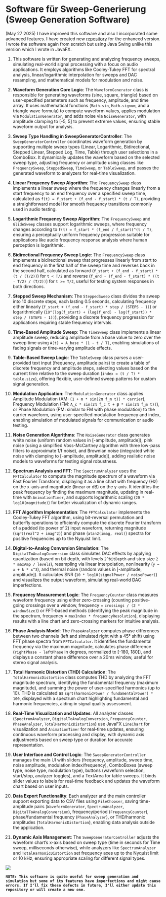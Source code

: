 # Software für Sweep-Generierung (Sweep Generation Software)

(May 27 2025) I have improved this software and also I incorporated some advanced features. I have created new [repository](https://github.com/KMORaza/Sweep_Generation_Software_2) for the enhanced version. I wrote the software again from scratch but using Java Swing unlike this version which I wrote in JavaFX. 

1. This software is written for generating and analyzing frequency sweeps, simulating real-world signal processing with a focus on audio applications. It employs algorithms like Cooley-Tukey FFT for spectral analysis, linear/logarithmic interpolation for sweeps and DAC resampling, and mathematical models for modulation and noise.

2. **Waveform Generation Core Logic**: The `WaveformGenerator` class is responsible for generating waveforms (sine, square, triangle) based on user-specified parameters such as frequency, amplitude, and time array. It uses mathematical functions (`Math.sin`, `Math.signum`, and a triangle wave formula) to compute waveform values, applies modulation via `ModulationGenerator`, and adds noise via `NoiseGenerator`, with amplitude clamping to [-5, 5] to prevent extreme values, ensuring stable waveform output for analysis.

3. **Sweep Type Handling in SweepGeneratorController**: The `SweepGeneratorController` coordinates waveform generation by supporting multiple sweep types (Linear, Logarithmic, Bidirectional, Stepped Linear, Stepped Log, Time, Table) through user selections in a ComboBox. It dynamically updates the waveform based on the selected sweep type, adjusting frequency or amplitude using classes like `FrequencySweep`, `SteppedSweep`, `TimeSweep`, or `TableSweep`, and passes the generated waveform to analyzers for real-time visualization.

4. **Linear Frequency Sweep Algorithm**: The `FrequencySweep` class implements a linear sweep where the frequency changes linearly from a start frequency to an end frequency over a specified sweep time, calculated as `f(t) = f_start + (f_end - f_start) * (t / T)`, providing a straightforward model for smooth frequency transitions commonly used in audio testing.

5. **Logarithmic Frequency Sweep Algorithm**: The `FrequencySweep` and `GlideSweep` classes support logarithmic sweeps, where frequency changes according to `f(t) = f_start * (f_end / f_start)^(t / T)`, ensuring a perceptually uniform frequency progression suitable for applications like audio frequency response analysis where human perception is logarithmic.

6. **Bidirectional Frequency Sweep Logic**: The `FrequencySweep` class implements a bidirectional sweep that progresses linearly from start to end frequency in the first half of the sweep time and reverses back in the second half, calculated as forward (`f_start + (f_end - f_start) * (t / (T/2))`) for `t < T/2` and reverse (`f_end - (f_end - f_start) * ((t - T/2) / (T/2))`) for `t >= T/2`, useful for testing system responses in both directions.

7. **Stepped Sweep Mechanism**: The `SteppedSweep` class divides the sweep into 10 discrete steps, each lasting 0.5 seconds, calculating frequency either linearly (`f_start + (f_end - f_start) * step / (STEPS - 1)`) or logarithmically (`10^(log(f_start) + (log(f_end) - log(f_start)) * step / (STEPS - 1))`), providing a discrete frequency progression for applications requiring stable frequency intervals.

8. **Time-Based Amplitude Sweep**: The `TimeSweep` class implements a linear amplitude sweep, reducing amplitude from a base value to zero over the sweep time using `A(t) = A_base * (1 - t / T)`, enabling simulations of fading signals or time-varying amplitude effects.

9. **Table-Based Sweep Logic**: The `TableSweep` class parses a user-provided text input (frequency, amplitude pairs) to create a table of discrete frequency and amplitude steps, selecting values based on the current time relative to the sweep duration (`index = (t / T) * table.size`), offering flexible, user-defined sweep patterns for custom signal generation.

10. **Modulation Application**: The `ModulationGenerator` class applies Amplitude Modulation (AM: `(1 + m * sin(2π f_m t)) * carrier`), Frequency Modulation (FM: `A_c * sin(2π f_c t + β * sin(2π f_m t))`), or Phase Modulation (PM: similar to FM with phase modulation) to the carrier waveform, using user-specified modulation frequency and index, enabling simulation of modulated signals for communication or audio testing.

11. **Noise Generation Algorithms**: The `NoiseGenerator` class generates white noise (uniform random values in [-amplitude, amplitude]), pink noise (using a simplified Voss-McCartney algorithm with three low-pass filters to approximate 1/f noise), and Brownian noise (integrated white noise with clamping to [-amplitude, amplitude]), adding realistic noise models to waveforms for testing signal robustness.

12. **Spectrum Analysis and FFT**: The `SpectrumAnalyzer` uses the `FFTCalculator` to compute the magnitude spectrum of a waveform via Fast Fourier Transform, displaying it as a line chart with frequency (Hz) on the x-axis and magnitude (linear or dB) on the y-axis. It identifies the peak frequency by finding the maximum magnitude, updating in real-time with `AnimationTimer`, and supports logarithmic scaling (`20 * log10(magnitude)`) for better visualization of dynamic ranges.

13. **FFT Algorithm Implementation**: The `FFTCalculator` implements the Cooley-Tukey FFT algorithm, using bit-reversal permutation and butterfly operations to efficiently compute the discrete Fourier transform of a padded (to power of 2) input waveform, returning magnitude (`sqrt(real^2 + imag^2)`) and phase (`atan2(imag, real)`) spectra for positive frequencies up to the Nyquist limit.

14. **Digital-to-Analog Conversion Simulation**: The `DigitalToAnalogConversion` class simulates DAC effects by applying quantization (based on bit depth, with levels `2^bitDepth` and step size `2 * maxAmp / levels`), resampling via linear interpolation, nonlinearity (`y = x + k * x^3`), and thermal noise (random values in [-amplitude, amplitude]). It calculates SNR (`10 * log10(signalPower / noisePower)`) and visualizes the output waveform, simulating real-world DAC imperfections.

15. **Frequency Measurement Logic**: The `FrequencyCounter` class measures waveform frequency using either zero-crossing (counting positive-going crossings over a window, frequency = `crossings / (2 * windowSize)`) or FFT-based methods (identifying the peak magnitude in the spectrum, frequency = `maxIndex * frequencyResolution`), displaying results with a line chart and zero-crossing markers for intuitive analysis.

16. **Phase Analysis Model**: The `PhaseAnalyzer` computes phase differences between two channels (left and simulated right with a 45° shift) using FFT phase spectra from `FFTCalculator`. It identifies the fundamental frequency via the maximum magnitude, calculates phase difference (`rightPhase - leftPhase` in degrees, normalized to [-180, 180]), and displays a constant phase difference over a 20ms window, useful for stereo signal analysis.

17. **Total Harmonic Distortion (THD) Calculation**: The `TotalHarmonicDistortion` class computes THD by analyzing the FFT magnitude spectrum, identifying the fundamental frequency (maximum magnitude), and summing the power of user-specified harmonics (up to 10). THD is calculated as `sqrt(harmonicPower / fundamentalPower) * 100`, displayed with a spectrum chart highlighting fundamental and harmonic frequencies, aiding in signal quality assessment.

18. **Real-Time Visualization and Updates**: All analyzer classes (`SpectrumAnalyzer`, `DigitalToAnalogConversion`, `FrequencyCounter`, `PhaseAnalyzer`, `TotalHarmonicDistortion`) use JavaFX `LineChart` for visualization and `AnimationTimer` for real-time updates, ensuring continuous waveform processing and display, with dynamic axis adjustments based on sweep type or duration for accurate representation.

19. **User Interface and Control Logic**: The `SweepGeneratorController` manages the main UI with sliders (frequency, amplitude, sweep time, noise amplitude, modulation index/frequency), ComboBoxes (sweep type, noise type, modulation type), buttons (waveform selection, start/stop, analyzer toggles), and a TextArea for table sweeps. It binds slider values to labels for real-time feedback and updates the waveform chart based on user inputs.

20. **Data Export Functionality**: Each analyzer and the main controller support exporting data to CSV files using `FileChooser`, saving time-amplitude pairs (`WaveformGenerator`, `SpectrumAnalyzer`, `DigitalToAnalogConversion`), frequency/period (`FrequencyCounter`), phase/fundamental frequency (`PhaseAnalyzer`), or THD/harmonic amplitudes (`TotalHarmonicDistortion`), enabling data analysis outside the application.

21. **Dynamic Axis Management**: The `SweepGeneratorController` adjusts the waveform chart’s x-axis based on sweep type (time in seconds for Time sweep, milliseconds otherwise), while analyzers like `SpectrumAnalyzer` and `TotalHarmonicDistortion` set frequency axes up to the Nyquist limit or 10 kHz, ensuring appropriate scaling for different signal types.


![](https://github.com/KMORaza/Sweep_Generation_Software/blob/main/codebase/src/main/screenshot%20(2).png)

**`NOTE: This software is quite useful for sweep generation and simulation but some of its features have imperfections and might cause errors. If I'll fix these defects in future, I'll either update this repository or will create a new one.`**
